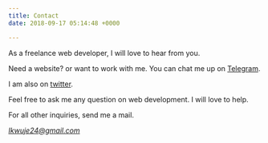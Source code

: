 ```yaml
---
title: Contact
date: 2018-09-17 05:14:48 +0000

---
```


As a freelance web developer, I will love to hear from you.

Need a website? or want to work with me. You can chat me up on <a href="t.me/ijsucceed">Telegram</a>. 

I am also on <a href="https://twitter.com/ijsucceed">twitter</a>.

Feel free to ask me any question on web development. I will love to help.

For all other inquiries, send me a mail.

*Ikwuje24@gmail.com*

